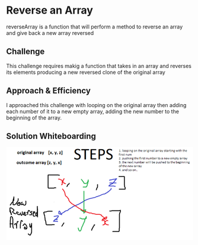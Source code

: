 # Reverse an Array

reverseArray is a function that will perform a method to reverse an array and give back a new array reversed  

## Challenge

This challenge requires makig a function that takes in an array and reverses its elements producing a new reversed clone of the original array 

## Approach & Efficiency

I approached this challenge with looping on the original array then adding each number of it to a new empty array, adding the new number to the beginning of the array.

## Solution Whiteboarding
![whiteboarding](assets/cc01.PNG)